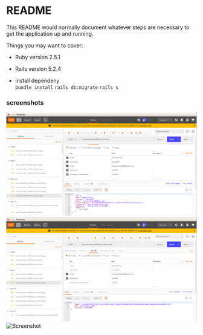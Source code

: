 # README

This README would normally document whatever steps are necessary to get the
application up and running.

Things you may want to cover:

* Ruby version 2.5.1

* Rails version 5.2.4

*  install dependeny <br>
   `bundle install`
   `rails db:migrate`
   `rails s`

### screenshots
![Screenshot](/screenshot/create_user.png) <br>
![Screenshot](/screenshot/login_api.png) <br>
![Screenshot](/screenshot/get_users.png) <br>

